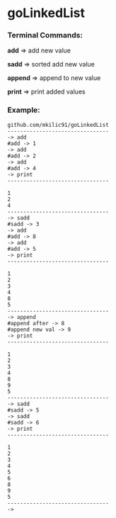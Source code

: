 # goLinkedList
### **Terminal Commands:**

**add**  => add new value

**sadd** => sorted add new value

**append** => append to new value

**print** => print added values

### **Example:**

```
github.com/mkilic91/goLinkedList
--------------------------------
-> add
#add -> 1
-> add
#add -> 2
-> add
#add -> 4
-> print
--------------------------------

1
2
4
--------------------------------
-> sadd
#sadd -> 3
-> add
#add -> 8
-> add
#add -> 5
-> print
--------------------------------

1
2
3
4
8
5
--------------------------------
-> append
#append after -> 8
#append new val -> 9
-> print
--------------------------------

1
2
3
4
8
9
5
--------------------------------
-> sadd
#sadd -> 5
-> sadd
#sadd -> 6
-> print
--------------------------------

1
2
3
4
5
6
8
9
5
--------------------------------
-> 

